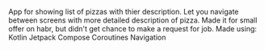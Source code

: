 App for showing list of pizzas with thier description. Let you navigate between screens with more detailed description of pizza.
Made it for small offer on habr, but didn't get chance to make a request for job.
Made using:
Kotlin
Jetpack Compose
Coroutines
Navigation
